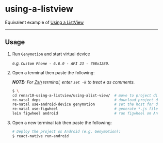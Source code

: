 using-a-listview
================

Equivalent example of [Using a ListView]

-------------------------------------------------------------------------------

Usage
-----

1. Run `Genymotion` and start virtual device

    _e.g. `Custom Phone - 6.0.0 - API 23 - 768x1280`._

2. Open a terminal then paste the following:

    _**NOTE:** For [Zsh] terminal, enter `set -k` to treat `#` as comments._

    ``` bash
    $ \
    cd rena/10-using-a-listview/using-alist-view/  # move to project directory
    re-natal deps                                  # download project dependencies
    re-natal use-android-device genymotion         # set the host for device type
    re-natal use-figwheel                          # generate *.js files for figwheel
    lein figwheel android                          # run figwheel on Android device (e.g. Genymotion)
    ```

3. Open a new terminal tab then paste the following:

    ``` bash
    # Deploy the project on Android (e.g. Genymotion):
    $ react-native run-android
    ```

[Using a ListView]: https://facebook.github.io/react-native/docs/using-a-listview.html
[Zsh]: http://www.zsh.org
